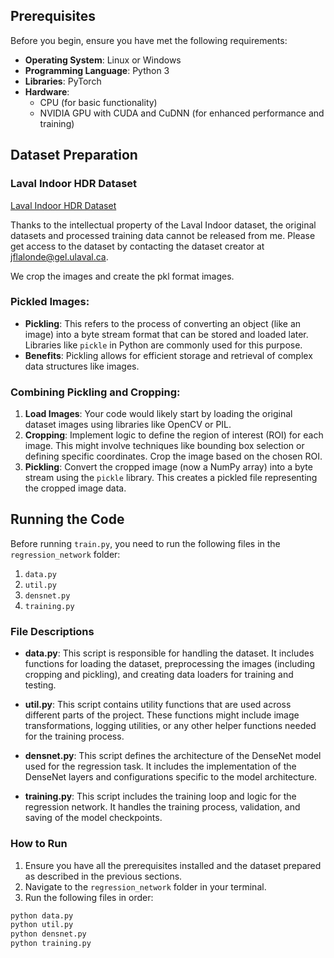 ## Prerequisites

Before you begin, ensure you have met the following requirements:

- **Operating System**: Linux or Windows
- **Programming Language**: Python 3
- **Libraries**: PyTorch
- **Hardware**:
  - CPU (for basic functionality)
  - NVIDIA GPU with CUDA and CuDNN (for enhanced performance and training)
## Dataset Preparation

### Laval Indoor HDR Dataset

[Laval Indoor HDR Dataset](http://hdrdb.com/indoor/#intro)

Thanks to the intellectual property of the Laval Indoor dataset, the original datasets and processed training data cannot be released from me. Please get access to the dataset by contacting the dataset creator at jflalonde@gel.ulaval.ca.

We crop the images and create the pkl format images.

### Pickled Images:

- **Pickling**: This refers to the process of converting an object (like an image) into a byte stream format that can be stored and loaded later. Libraries like `pickle` in Python are commonly used for this purpose.
- **Benefits**: Pickling allows for efficient storage and retrieval of complex data structures like images.

### Combining Pickling and Cropping:

1. **Load Images**: Your code would likely start by loading the original dataset images using libraries like OpenCV or PIL.
2. **Cropping**: Implement logic to define the region of interest (ROI) for each image. This might involve techniques like bounding box selection or defining specific coordinates. Crop the image based on the chosen ROI.
3. **Pickling**: Convert the cropped image (now a NumPy array) into a byte stream using the `pickle` library. This creates a pickled file representing the cropped image data.

## Running the Code

Before running `train.py`, you need to run the following files in the `regression_network` folder:

1. `data.py`
2. `util.py`
3. `densnet.py`
4. `training.py`

### File Descriptions

- **data.py**: This script is responsible for handling the dataset. It includes functions for loading the dataset, preprocessing the images (including cropping and pickling), and creating data loaders for training and testing.

- **util.py**: This script contains utility functions that are used across different parts of the project. These functions might include image transformations, logging utilities, or any other helper functions needed for the training process.

- **densnet.py**: This script defines the architecture of the DenseNet model used for the regression task. It includes the implementation of the DenseNet layers and configurations specific to the model architecture.

- **training.py**: This script includes the training loop and logic for the regression network. It handles the training process, validation, and saving of the model checkpoints.

### How to Run

1. Ensure you have all the prerequisites installed and the dataset prepared as described in the previous sections.
2. Navigate to the `regression_network` folder in your terminal.
3. Run the following files in order:

```bash
python data.py
python util.py
python densnet.py
python training.py


